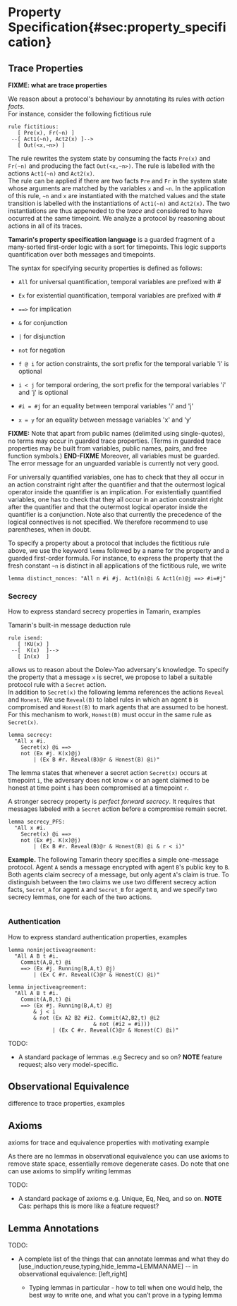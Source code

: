 Property Specification{#sec:property_specification}
======================

Trace Properties
----------------

**FIXME: what are trace properties**

We reason about a protocol's behaviour by annotating its
rules with *action facts*.  
For instance, consider the following fictitious rule 
```
rule fictitious:
   [ Pre(x), Fr(~n) ]
 --[ Act1(~n), Act2(x) ]-->
   [ Out(<x,~n>) ]
```

The rule rewrites the system state by consuming the facts `Pre(x)` and
`Fr(~n)` and producing the fact `Out(<x,~n>)`. The rule is labelled
with the actions `Act1(~n)` and `Act2(x)`.  
The rule can be applied if there are two facts `Pre` and `Fr` in the system state whose arguments are matched by the variables `x` and `~n`. In the application of 
this rule, `~n` and `x` are instantiated with the matched values and the
state transition is labelled with the instantiations of `Act1(~n)` and
`Act2(x)`. The two instantiations are thus appeneded to the
*trace* and considered to have occurred at the same timepoint. 
We analyze a protocol by reasoning about actions in all of its traces.

**Tamarin's property specification language**
is a guarded fragment of a many-sorted first-order logic with a sort for
timepoints.  This logic supports quantification over both messages and
timepoints. 

The syntax for specifying security properties is defined as follows:

 *  `All`      for universal quantification, temporal variables are prefixed with #
 *  `Ex`       for existential quantification, temporal variables are prefixed with #
 *  `==>`      for implication
 *  `&`        for conjunction
 *  `|`        for disjunction
 *  `not`      for  negation

 *  `f @ i`    for action constraints, the sort prefix for the temporal variable 'i'
           is optional

 * `i < j`    for temporal ordering, the sort prefix for the temporal variables 'i'
           and 'j' is optional

 * `#i = #j`  for an equality between temporal variables 'i' and 'j'
 * `x = y`    for an equality between message variables 'x' and 'y'


**FIXME:** Note that apart from public names (delimited using single-quotes), no terms may occur in guarded trace properties. (Terms in guarded trace properties may be built from variables, public names, pairs, and free function symbols.)
**END-FIXME**
Moreover, all variables must be
guarded. The error message for an unguarded variable is currently not very
good.

For universally quantified variables, one has to check that they all
occur in an action constraint right after the quantifier and that the
outermost logical operator inside the quantifier is an implication.
For existentially quantified variables, one has to check that they all
occur in an action constraint right after the quantifier and that the
outermost logical operator inside the quantifier is a conjunction.
Note also that currently the precedence of the logical connectives is
not specified. We therefore recommend to use parentheses, when in
doubt.


To specify a property about a protocol that includes the fictitious
rule above, we use the keyword `lemma` followed by a name for the
property and a guarded first-order formula.
For instance, to express the property that the fresh constant `~n` is
distinct in all applications of the fictitious rule, we write

```
lemma distinct_nonces: "All n #i #j. Act1(n)@i & Act1(n)@j ==> #i=#j"
```


### Secrecy ###

How to express standard secrecy properties in Tamarin, examples

Tamarin's built-in message deduction rule
```
rule isend: 
   [ !KU(x) ]
 --[  K(x)  ]-->
   [ In(x)  ]
```
allows us to reason about the Dolev-Yao adversary's knowledge.  To
specify the property that a message `x` is secret, we propose to label a
suitable protocol rule with a `Secret` action.  
In addition to `Secret(x)` the following
lemma references the actions `Reveal` and `Honest`. We
use `Reveal(B)` to label rules in which an agent `B` is compromised
and `Honest(B)` to mark agents that are assumed to be honest. For
this mechanism to work, `Honest(B)` must occur in the same rule as
`Secret(x)`.

```
lemma secrecy:
  "All x #i. 
    Secret(x) @i ==> 
    not (Ex #j. K(x)@j)
        | (Ex B #r. Reveal(B)@r & Honest(B) @i)"
```
The lemma states that whenever a secret action `Secret(x)` occurs at timepoint `i`, the adversary does not know `x` or an agent claimed to be honest at time point `i` has been compromised at a timepoint `r`.

A stronger secrecy property is *perfect forward secrecy*. It requires
that messages labeled with a `Secret` action before a compromise remain secret.

```
lemma secrecy_PFS:
  "All x #i. 
    Secret(x) @i ==> 
    not (Ex #j. K(x)@j)
        | (Ex B #r. Reveal(B)@r & Honest(B) @i & r < i)"
```

**Example.** The following Tamarin theory specifies a simple
  one-message protocol. Agent `A` sends a message encrypted with agent
  `B`'s public key to `B`. Both agents claim secrecy of a message, but
  only agent `A`'s claim is true. To distinguish between the two
  claims we use two different secrecy action facts, `Secret_A` for
  agent `A` and `Secret_B` for agent `B`, and we specify two secrecy lemmas, 
  one for each of the two actions.

~~~~ {.tamarin include="code/secrecy-asymm.spthy"}
~~~~

### Authentication ###

How to express standard authentication properties, examples


```
lemma noninjectiveagreement:
  "All A B t #i. 
    Commit(A,B,t) @i
    ==> (Ex #j. Running(B,A,t) @j)
        | (Ex C #r. Reveal(C)@r & Honest(C) @i)"
```

```
lemma injectiveagreement:
  "All A B t #i. 
    Commit(A,B,t) @i
    ==> (Ex #j. Running(B,A,t) @j 
        & j < i
        & not (Ex A2 B2 #i2. Commit(A2,B2,t) @i2
                           & not (#i2 = #i)))
              | (Ex C #r. Reveal(C)@r & Honest(C) @i)"
```


TODO:
  * A standard package of lemmas .e.g Secrecy and so on? 
    **NOTE** feature request; also very model-specific.


Observational Equivalence
-------------------------

difference to trace properties, examples

Axioms
------
axioms for trace and equivalence properties with motivating example

As there are no lemmas in observational equivalence you can use axioms to remove state space, essentially remove degenerate cases. Do note that one can use axioms to simplify writing lemmas

TODO:
  * A standard package of axioms e.g. Unique, Eq, Neq, and so on. 
    **NOTE** Cas: perhaps this is more like a feature request?




Lemma Annotations
-----------------


TODO:

  * A complete list of the things that can annotate lemmas and what they do
    [use_induction,reuse,typing,hide_lemma=LEMMANAME] -- in observational equivalence: [left,right]

      * Typing lemmas in particular - how to tell when one would help, the
        best way to write one, and what you can’t prove in a typing lemma
